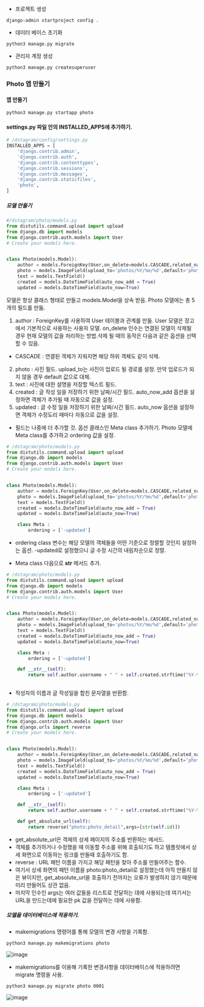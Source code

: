 
- 프로젝트 생성
```console
django-admin startproject config .
```

- 데이터 베이스 초기화
```console
python3 manage.py migrate
```

- 관리자 계정 생성

```console
python3 manage.py createsuperuser
```


### Photo 앱 만들기

#### 앱 만들기

```console
python3 manage.py startapp photo
```

#### settings.py 파일 안의 INSTALLED_APPS에 추가하기.

```python
# /dstagram/config/settings.py
INSTALLED_APPS = [
    'django.contrib.admin',
    'django.contrib.auth',
    'django.contrib.contenttypes',
    'django.contrib.sessions',
    'django.contrib.messages',
    'django.contrib.staticfiles',
    'photo',
]

```

##### 모델 만들기

```python
#/dstagram/photo/models.py
from distutils.command.upload import upload
from django.db import models
from django.contrib.auth.models import User
# Create your models here.


class Photo(models.Model):
    author = models.ForeignKey(User,on_delete=models.CASCADE,related_name='user_photos')
    photo = models.ImageField(upload_to='photos/%Y/%m/%d',default='photos/no_image.png')
    text = models.TextField()
    created = models.DateTimeField(auto_now_add = True)
    updated = models.DateTimeField(auto_now=True)

```

모델은 항상 클래스 형태로 만들고 models.Model을 상속 받음. Photo 모델에는 총 5개의 필드를 만듦.

1. author : ForeignKey를 사용하여 User 테이블과 관계를 만듦. User 모델은 장고에서 기본적으로 사용하는 사용자 모델. 
  on_delete 인수는 연결된 모델이 삭제될 경우 현재 모델의 값을 처리하는 방법.삭제 될 때의 동작은 다음과 같은 옵션을 선택할 수 있음.
  - CASCADE : 연결된 객체가 지워지면 해당 하위 객체도 같이 삭제.
   
2. photo : 사진 필드. upload_to는 사진이 업로드 될 경로를 설정. 만약 업로드가 되지 않을 경우 default 값으로 대체.
3. text : 사진에 대한 설명을 저장할 텍스트 필드.
4. created : 글 작성 일을 저장하기 위한 날짜/시간 필드. auto_now_add 옵션을 설정하면 객체가 추가될 때 자동으로 값을 설정.
5. updated : 글 수정 일을 저장하기 위한 날짜/시간 필드. auto_now 옵션을 설정하면 객체가 수정도리 때마다 자동으로 값을 설정.

- 필드는 나중에 더 추가할 것. 옵션 클래스인 Meta class 추가하기. Photo 모델에 Meta class를 추가하고 ordering 값을 설정.


```python
# /dstagram/photo/models.py
from distutils.command.upload import upload
from django.db import models
from django.contrib.auth.models import User
# Create your models here.


class Photo(models.Model):
    author = models.ForeignKey(User,on_delete=models.CASCADE,related_name='user_photos')
    photo = models.ImageField(upload_to='photos/%Y/%m/%d',default='photos/no_image.png')
    text = models.TextField()
    created = models.DateTimeField(auto_now_add = True)
    updated = models.DateTimeField(auto_now=True)

    class Meta :
        ordering = ['-updated']
```

- ordering class 변수는 해당 모델의 객체들을 어떤 기준으로 정렬할 것인지 설정하는 옵션. -updated로 설정했으니 글 수정 시간의 내림차순으로 정렬.

- Meta class 다음으로 __str__ 메서드 추가.


```python
# /dstagram/photo/models.py
from distutils.command.upload import upload
from django.db import models
from django.contrib.auth.models import User
# Create your models here.


class Photo(models.Model):
    author = models.ForeignKey(User,on_delete=models.CASCADE,related_name='user_photos')
    photo = models.ImageField(upload_to='photos/%Y/%m/%d',default='photos/no_image.png')
    text = models.TextField()
    created = models.DateTimeField(auto_now_add = True)
    updated = models.DateTimeField(auto_now=True)

    class Meta :
        ordering = ['-updated']

    def __str__(self):
        return self.author.username + " " + self.created.strftime("%Y-%m-%d %H:%M:%S")
        
```

- 작성자의 이름과 글 작성일을 합친 문자열을 반환함.


```python
# /dstagram/photo/models.py
from distutils.command.upload import upload
from django.db import models
from django.contrib.auth.models import User
from django.urls import reverse
# Create your models here.


class Photo(models.Model):
    author = models.ForeignKey(User,on_delete=models.CASCADE,related_name='user_photos')
    photo = models.ImageField(upload_to='photos/%Y/%m/%d',default='photos/no_image.png')
    text = models.TextField()
    created = models.DateTimeField(auto_now_add = True)
    updated = models.DateTimeField(auto_now=True)

    class Meta :
        ordering = ['-updated']

    def __str__(self):
        return self.author.username + " " + self.created.strftime("%Y-%m-%d %H:%M:%S")

    def get_absolute_url(self):
        return reverse("photo:photo_detail",args=[str(self.id)])


```

- get_absolute_url은 객체의 상세 페이지의 주소를 반환하는 메서드.
- 객체를 추가하거나 수정했을 때 이동할 주소를 위해 호출되기도 하고 템플릿에서 상세 화면으로 이동하는 링크를 만들때 호출하기도 함.
- reverse : URL 패턴 이름을 가지고 해당 패턴을 찾아 주소를 만들어주는 함수.
- 여기서 상세 화면의 패턴 이름을 photo:photo_detail로 설정했는데 아직 만들지 않은 뷰이지만, get_absolute_url을 호출하기 전까지는 오류가 발생하지 않기 때문에 미리 만들어도 상관 없음.
- 마지막 인수인 args는 여러 값들을 리스트로 전달하는 데에 사용되는데 여기서는 URL을 만드는데에 필요한 pk 값을 전달하는 데에 사용함.



##### 모델을 데이터베이스에 적용하기.
- makemigrations 명령어를 통해 모델의 변경 사항을 기록함.


```console
python3 manage.py makemigrations photo
```
![image](https://user-images.githubusercontent.com/49121293/160738923-65c8a88c-46cf-459e-b403-ce75155cb0fb.png)


- makemigrations를 이용해 기록한 변경사항을 데이터베이스에 적용하려면 migrate 명령을 사용.

```console
python3 manage.py migrate photo 0001
```


![image](https://user-images.githubusercontent.com/49121293/160739144-54fc6700-22fe-4d7f-b746-1ba9c83017c5.png)
